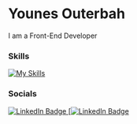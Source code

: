 Younes Outerbah 
========================================================================================================================================

I am a Front-End Developer 
<br/>

### Skills

[![My Skills](https://skillicons.dev/icons?i=html,css,js,react,tailwind,sass)](https://skillicons.dev)
<br/>

### Socials

<div id="badges">
  <a href="https://www.linkedin.com/in/younesouterbah/">
    <img src="https://img.shields.io/badge/LinkedIn-blue?style=for-the-badge&logo=linkedin&logoColor=white" alt="LinkedIn Badge"/>
    [<img src="https://img.shields.io/youtube/channel/subscribers/:UCciJYKAENpUu-MgWU1uSjlA](https://img.shields.io/youtube/channel/subscribers/UCciJYKAENpUu-MgWU1uSjlA
)" alt="LinkedIn Badge"/>
  </a>


</div>

          
                    
          
          
          
